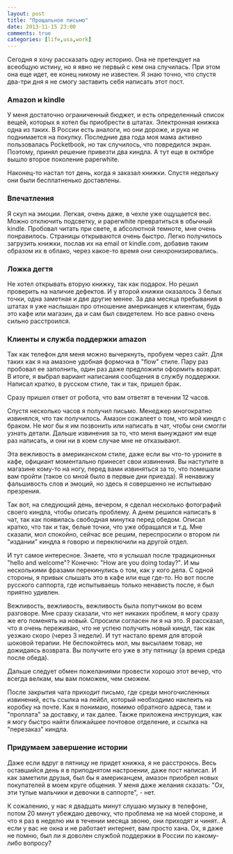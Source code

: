 ```yaml
---
layout: post
title: "Прощальное письмо"
date: 2013-11-15 23:00
comments: true
categories: [life,usa,work]
---
```

Сегодня я хочу рассказать одну историю. Она не претендует на всеобщую истину, но я явно не первый с кем она случилась. При этом она еще идет, ее конец никому не известен. Я знаю точно, что спустя два-три дня я не смогу заcтавить себя написать этот пост.
<!-- more -->

### Amazon и kindle

У меня достаточно ограниченный бюджет, и есть определенный список вещей, которых я хотел бы приобрести в штатах. Электронная книжка одна из таких. В России есть аналоги, но они дороже, и рука не поднимается на покупку. Последние два года моя мама активно пользовалась Pocketbook, но так случилось, что повредился экран. Поэтому, принял решение привезти два киндла. А тут еще в октябре вышло второе поколение paperwhite.

Наконец-то настал тот день, когда я заказал книжки. Спустя недельку они были бесплатненько доставлены.

### Впечатления

Я скуп на эмоции. Легкая, очень даже, в чехле уже ощущается вес. Можно отключить подсветку, и paperwhite превратиться в обычный kindle. Пробовал читать при свете, в абсолютной темноте, мне очень понравилось. Страницы открываются очень быстро. Легко получилось загрузить книжки, послав их на email от kindle.com, добавив таким образом их в облако, через какое-то время они синхронизировались.

### Ложка дегтя

Не хотел открывать вторую книжку, так как подарок. Но решил проверить на наличие дефектов. И у второй книжки оказалось 3 белых точки, одна заметная и две другие менее. За два месяца пребывания в штатах я уже наслышан про отношение американцев к клиентам, будь это кафе или магазин, да и сам был свидетелем. Но все равно очень сильно расстроился. 

### Клиенты и служба поддержки amazon

Так как телефон для меня можно вычеркнуть, пробуем через сайт. Для таких как я на амазоне удобная формочка в "flow" стиле. Пару раз пробовал ее заполнить, один раз даже предложили оформить возврат. В итоге, я выбрал вариант написания сообщения в службу поддержки. Написал кратко, в русском стиле, так и так, пришел брак.

Сразу пришел ответ от робота, что вам ответят в течении 12 часов.

Спустя несколько часов я получил письмо. Менеджер многократно извинялся, что так получилось. Амазон сожалеет о том, что мой киндл с браком. Не мог бы я им позвонить или написать в чат, чтобы они смогли узнать детали. Дальше извинения за то, что меня вынуждают им еще раз написать, и они ни в коем случае мне не отказывают.

Эта вежливость в американском стиле, даже если вы что-то уроните в кафе, официант моментально принесет свои извинения. Вы наступите в магазине кому-то на ногу, перед вами извиняться за то, что помешали вам пройти (такое со мной было в первые дни приезда). Я ненавижу фальшивость слов и эмоций, но здесь я совершенно не испытываю презрения.

Так вот, на следующий день, вечером, я сделал несколько фотографий своего киндла, чтобы описать проблему. А днем решился написать в чат, так как появилась свободная минутка перед обедом. Описал кратко, что так и так, белые точки, что уже обращался и т.д. Мне сказали, мол спокойно, сейчас все решим, переспросили о втором ли "издании" киндла я говорю и переключили на другой отдел.

И тут самое интересное. Знаете, что я услышал после традиционных "hello and welcome"? Конечно: "How are you doing today?". И мы несколькими фразами перекинулись о том, как у кого дела. С одной стороны, я привык слышать это в кафе или еще где-то. Но вот после русского саппорта, где испытываешь только ненависть после, я был приятно удивлен.

Вежливость, вежливость, вежливость была попутчиком во всем разговоре. Мне сразу сказали, что нет никаких проблем, я могу сразу же его поменять на новый. Спросили согласен ли я на это. Я рассказал, что я очень переживаю, что не успею получить новый киндл, так как уезжаю скоро (через 3 недели). И тут настало время для второй шоковой терапии. Не беспокойтесь мол, мы высылаем товар, не дожидаясь возврата. Вы получите его уже в эту пятницу (а время среда после обеда).

Дальше следует обмен пожеланиями провести хорошо этот вечер, что всегда велкам, мы вам поможем, чем сможем.

После закрытия чата приходит письмо, где среди многочисленных извинений, есть ссылка на лейбл, который необходимо наклеить на коробку на почте. Как я понимаю, помимо обратного адреса, там и "проплата" за доставку, и так далее. Также приложена инструкция, как я могу быстро найти ближайшее почтовое отделение, и ссылка на "перезаказ" киндла.

### Придумаем завершение истории

Даже если вдруг в пятницу не придет книжка, я не расстроюсь. Весь оставшийся день я в приподнятом настроении, даже пост написал. И как заметили друзья, был бы я американцем, амазон приобрел новых покупателей в моем круге общения. У меня даже желания сказать: "Ох, эти тупые мальчики и девочки в саппорте", - нет. 

К сожалению, у нас я двадцать минут слушаю музыку в телефоне, потом 20 минут убеждаю девочку, что проблема не на моей стороне, и что я раз в неделю им в течении месяца звоню, они приходят и чинят.. А если у вас не окна и не работает интернет, вам просто хана. Ох, я даже не помню, был ли я доволен службой поддержки в России по какому-либо вопросу?